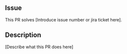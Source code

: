 ## Issue
This PR solves [Introduce issue number or jira ticket here].

## Description

[Describe what this PR does here]
